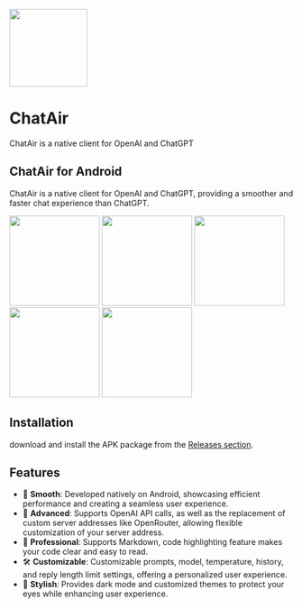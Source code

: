 <p align="left">
  <a align="center" href="https://miaoyan.app/" target="_blank"><img src=https://github.com/flyun/chatAir/blob/chatair/TMessagesProj/src/main/ic_launcher-playstore.png width=138 /></a>
  <h1 align="left">ChatAir</h1>
  <div align="left">ChatAir is a native client for OpenAI and ChatGPT</div>
</p>


## ChatAir for Android

ChatAir is a native client for OpenAI and ChatGPT, providing a smoother and faster chat experience than ChatGPT.

<div align="left">
<img src = "https://github.com/flyun/chatAir/blob/chatair/ScreenShots/01.png" width ="160" />
<img src = "https://github.com/flyun/chatAir/blob/chatair/ScreenShots/02.png"" width ="160" />
<img src = "https://github.com/flyun/chatAir/blob/chatair/ScreenShots/03.png"" width ="160" />
<img src = "https://github.com/flyun/chatAir/blob/chatair/ScreenShots/04.png"" width ="160" />
<img src = "https://github.com/flyun/chatAir/blob/chatair/ScreenShots/05.png"" width ="160" />
</div>

## Installation
download and install the APK package from the [Releases section](https://github.com/flyun/chatAir/releases/latest).

## Features
- 🚀 **Smooth**: Developed natively on Android, showcasing efficient performance and creating a seamless user experience.
- 🔬 **Advanced**: Supports OpenAI API calls, as well as the replacement of custom server addresses like OpenRouter, allowing flexible customization of your server address.
- 📝 **Professional**: Supports Markdown, code highlighting feature makes your code clear and easy to read.
- 🛠️ **Customizable**: Customizable prompts, model, temperature, history, and reply length limit settings, offering a personalized user experience.
- 🌙 **Stylish**: Provides dark mode and customized themes to protect your eyes while enhancing user experience.

